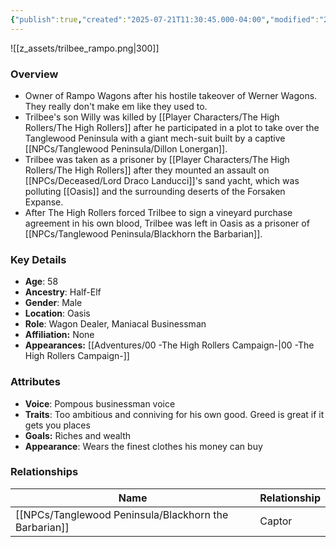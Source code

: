 ```yaml
---
{"publish":true,"created":"2025-07-21T11:30:45.000-04:00","modified":"2025-10-03T09:45:30.985-04:00","published":"2025-10-03T09:45:30.985-04:00","cssclasses":"","Age":"58","Ancestry":"Half-Elf","Gender":"Male","Location":["Oasis"],"Role":["Wagon Dealer, Maniacal Businessman"],"Affiliation":["None"],"Appearances":["[[00 -The High Rollers Campaign-]]"]}
---
```



![[z_assets/trilbee_rampo.png|300]]

### Overview
- Owner of Rampo Wagons after his hostile takeover of Werner Wagons. They really don't make em like they used to.
- Trilbee's son Willy was killed by [[Player Characters/The High Rollers/The High Rollers]] after he participated in a plot to take over the Tanglewood Peninsula with a giant mech-suit built by a captive [[NPCs/Tanglewood Peninsula/Dillon Lonergan]].
- Trilbee was taken as a prisoner by [[Player Characters/The High Rollers/The High Rollers]] after they mounted an assault on [[NPCs/Deceased/Lord Draco Landucci]]'s sand yacht, which was polluting [[Oasis]] and the surrounding deserts of the Forsaken Expanse.
- After The High Rollers forced Trilbee to sign a vineyard purchase agreement in his own blood, Trilbee was left in Oasis as a prisoner of [[NPCs/Tanglewood Peninsula/Blackhorn the Barbarian]].

### Key Details
- **Age**: 58
- **Ancestry**: Half-Elf
- **Gender**: Male
- **Location**: Oasis
- **Role**: Wagon Dealer, Maniacal Businessman
- **Affiliation:** None
- **Appearances:** [[Adventures/00 -The High Rollers Campaign-\|00 -The High Rollers Campaign-]]

### Attributes
- **Voice**: Pompous businessman voice
- **Traits**: Too ambitious and conniving for his own good. Greed is great if it gets you places
- **Goals:** Riches and wealth
- **Appearance**: Wears the finest clothes his money can buy

### Relationships

| Name                        | Relationship |
| --------------------------- | ------------ |
| [[NPCs/Tanglewood Peninsula/Blackhorn the Barbarian]] | Captor       |
